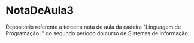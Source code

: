 # NotaDeAula3
Repositório referente a terceira nota de aula da cadeira "Linguagem de Programação I" do segundo período do curso de Sistemas de Informação 
